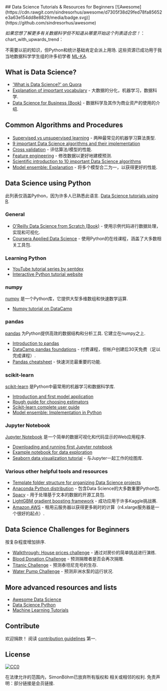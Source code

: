 <div class="github-widget" data-repo="siboehm/awesome-learn-datascience"></div>
## Data Science Tutorials & Resources for Beginners [![Awesome](https://cdn.rawgit.com/sindresorhus/awesome/d7305f38d29fed78fa85652e3a63e154dd8e8829/media/badge.svg)](https://github.com/sindresorhus/awesome)

*如果您想了解更多有关数据科学但不知道从哪里开始这个列表适合您！*：chart_with_upwards_trend：

 不需要以前的知识，但Python和统计基础肯定会派上用场.  这些资源已成功用于我当地数据科学学生组的许多初学者 [ML-KA](http://ml-ka.de/).

## What is Data Science?

- ['What is Data Science?' on Quora](https://www.quora.com/What-is-data-science)
- [Explanation of important vocabulary](https://www.quora.com/What-is-the-difference-between-Data-Analytics-Data-Analysis-Data-Mining-Data-Science-Machine-Learning-and-Big-Data-1?share=1) - 大数据的分化，机器学习，数据科学.
- [Data Science for Business (Book)](https://amzn.to/2voPJUi) - 数据科学及其作为商业资产的使用的介绍.

## Common Algorithms and Procedures

- [Supervised vs unsupervised learning](https://stackoverflow.com/questions/1832076/what-is-the-difference-between-supervised-learning-and-unsupervised-learning) - 两种最常见的机器学习算法类型. 
- [9 important Data Science algorithms and their implementation](https://nbviewer.jupyter.org/github/jakevdp/PythonDataScienceHandbook/blob/master/notebooks/05.05-Naive-Bayes.ipynb) 
- [Cross validation](https://nbviewer.jupyter.org/github/jakevdp/PythonDataScienceHandbook/blob/master/notebooks/05.03-Hyperparameters-and-Model-Validation.ipynb) - 评估算法/模型的性能.
- [Feature engineering](https://nbviewer.jupyter.org/github/jakevdp/PythonDataScienceHandbook/blob/master/notebooks/05.04-Feature-Engineering.ipynb) - 修改数据以更好地建模预测.
- [Scientific introduction to 10 important Data Science algorithms](http://www.cs.umd.edu/%7Esamir/498/10Algorithms-08.pdf)
- [Model ensemble: Explanation](https://www.analyticsvidhya.com/blog/2017/02/introduction-to-ensembling-along-with-implementation-in-r/) - 将多个模型合二为一，以获得更好的性能.

## Data Science using Python
此列表仅涵盖Python，因为许多人已熟悉此语言. [Data Science tutorials using R](https://github.com/ujjwalkarn/DataScienceR).

### General

- [O'Reilly Data Science from Scratch (Book)](https://amzn.to/2GSjjrK) - 使用示例代码进行数据处理，实现和可视化.
- [Coursera Applied Data Science](https://www.coursera.org/specializations/data-science-python) - 使用Python的在线课程，涵盖了大多数相关工具包. 

### Learning Python

- [YouTube tutorial series by sentdex](https://www.youtube.com/watch?v=oVp1vrfL_w4&list=PLQVvvaa0QuDe8XSftW-RAxdo6OmaeL85M)
- [Interactive Python tutorial website](http://www.learnpython.org/)

### numpy
[numpy](http://www.numpy.org/) 是一个Python库，它提供大型多维数组和快速数学运算.

- [Numpy tutorial on DataCamp](https://www.datacamp.com/community/tutorials/python-numpy-tutorial#gs.h3DvLnk)

### pandas
[pandas](http://pandas.pydata.org/index.html)  为Python提供高效的数据结构和分析工具.  它建立在numpy之上.

- [Introduction to pandas](http://www.synesthesiam.com/posts/an-introduction-to-pandas.html)
- [DataCamp pandas foundations](https://www.datacamp.com/courses/pandas-foundations) - 付费课程，但帐户创建后30天免费（足以完成课程）.
- [Pandas cheatsheet](https://github.com/pandas-dev/pandas/blob/master/doc/cheatsheet/Pandas_Cheat_Sheet.pdf) - 快速浏览最重要的功能.

### scikit-learn
[scikit-learn](http://scikit-learn.org/stable/) 是Python中最常用的机器学习和数据科学库.

- [Introduction and first model application](https://nbviewer.jupyter.org/github/jakevdp/PythonDataScienceHandbook/blob/master/notebooks/05.02-Introducing-Scikit-Learn.ipynb)
- [Rough guide for choosing estimators](http://scikit-learn.org/stable/tutorial/machine_learning_map/)
- [Scikit-learn complete user guide](http://scikit-learn.org/stable/user_guide.html)
- [Model ensemble: Implementation in Python](http://machinelearningmastery.com/ensemble-machine-learning-algorithms-python-scikit-learn/)

### Jupyter Notebook
[Jupyter Notebook](https://jupyter.org/) 是一个简单的数据可视化和代码显示的Web应用程序.

- [Downloading and running first Jupyter notebook](https://jupyter.org/install.html)
- [Example notebook for data exploration](https://www.kaggle.com/sudalairajkumar/simple-exploration-notebook-instacart)
- [Seaborn data visualization tutorial](https://elitedatascience.com/python-seaborn-tutorial) - 与Jupyter一起工作的绘图库.


### Various other helpful tools and resources

- [Template folder structure for organizing Data Science projects](https://github.com/drivendata/cookiecutter-data-science)
- [Anaconda Python distribution](https://www.continuum.io/downloads) - 包含Data Science的大多数重要Python包.
- [Spacy](https://spacy.io/) - 用于处理基于文本的数据的开源工具包.
- [LightGBM gradient boosting framework](https://github.com/Microsoft/LightGBM) - 成功应用于许多Kaggle挑战赛.
- [Amazon AWS](https://aws.amazon.com/) - 租用云服务器以获得更多耗时的计算（r4.xlarge服务器是一个很好的起点）.


## Data Science Challenges for Beginners
按复杂程度增加排序.

- [Walkthrough: House prices challenge](https://www.dataquest.io/blog/kaggle-getting-started/) - 通过对房价的简单挑战进行演练.
- [Blood Donation Challenge](https://www.drivendata.org/competitions/2/warm-up-predict-blood-donations/) - 预测捐赠者是否会再次捐赠.
- [Titanic Challenge](https://www.kaggle.com/c/titanic) - 预测泰坦尼克号的生存.
- [Water Pump Challenge](https://www.drivendata.org/competitions/7/pump-it-up-data-mining-the-water-table/) - 预测非洲水泵的运行状况.

## More advanced resources and lists

- [Awesome Data Science](https://github.com/bulutyazilim/awesome-datascience)
- [Data Science Python](https://github.com/ujjwalkarn/DataSciencePython)
- [Machine Learning Tutorials](https://github.com/ujjwalkarn/Machine-Learning-Tutorials)

## Contribute

 欢迎捐款！  阅读 [contribution guidelines](https://github.com/siboehm/awesome-learn-datascience/blob/master/contributing.md) 第一.


## License

[![CC0](http://mirrors.creativecommons.org/presskit/buttons/88x31/svg/cc-zero.svg)](http://creativecommons.org/publicdomain/zero/1.0)

在法律允许的范围内，SimonBöhm已放弃所有版权和
 相关或相邻的权利.  免责声明：部分链接是会员链接.
